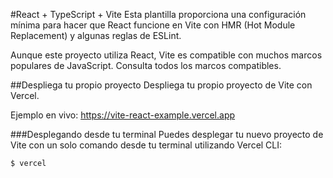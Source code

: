 #React + TypeScript + Vite
Esta plantilla proporciona una configuración mínima para hacer que React funcione en Vite con HMR (Hot Module Replacement) y algunas reglas de ESLint.

Aunque este proyecto utiliza React, Vite es compatible con muchos marcos populares de JavaScript. Consulta todos los marcos compatibles.

##Despliega tu propio proyecto
Despliega tu propio proyecto de Vite con Vercel.



Ejemplo en vivo: https://vite-react-example.vercel.app

###Desplegando desde tu terminal
Puedes desplegar tu nuevo proyecto de Vite con un solo comando desde tu terminal utilizando Vercel CLI:

```shell
$ vercel
```
